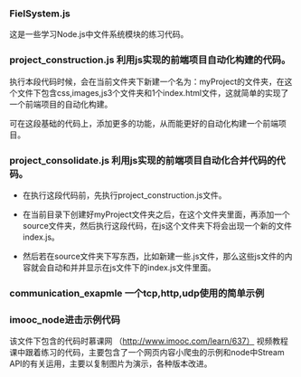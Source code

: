 ### FielSystem.js 

这是一些学习Node.js中文件系统模块的练习代码。

### project_construction.js 利用js实现的前端项目自动化构建的代码。

执行本段代码时候，会在当前文件夹下新建一个名为：myProject的文件夹，在这个文件下包含css,images,js3个文件夹和1个index.html文件，这就简单的实现了一个前端项目的自动化构建。

可在这段基础的代码上，添加更多的功能，从而能更好的自动化构建一个前端项目。

### project_consolidate.js  利用js实现的前端项目自动化合并代码的代码。

- 在执行这段代码前，先执行project_construction.js文件。


- 在当前目录下创建好myProject文件夹之后，在这个文件夹里面，再添加一个source文件夹，然后执行这段代码，在js这个文件夹下将会出现一个新的文件index.js。


- 然后若在source文件夹下写东西，比如新建一些.js文件，那么这些js文件的内容就会自动和并并显示在js文件下的index.js文件里面。

### communication_exapmle 一个tcp,http,udp使用的简单示例

### imooc_node进击示例代码

该文件下包含的代码时慕课网 （http://www.imooc.com/learn/637） 视频教程课中跟着练习的代码，主要包含了一个网页内容小爬虫的示例和node中Stream API的有关运用，主要以复制图片为演示，各种版本改进。
